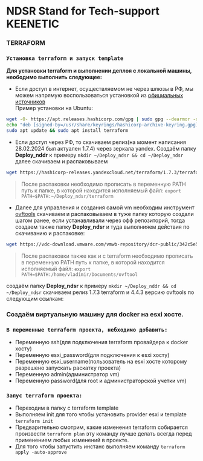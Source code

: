 # NDSR **Stand for Tech-support KEENETIC**


### **TERRAFORM**

### ```Установка terraform и запуск template ```
**Для установки terraform и выполнении деплоя с локальной машины, неободимо выполнить следующее:**

- Если доcтуп в интернет, осуществляемом не через шлюзы в РФ, мы можем напрямую воспользоваться установкой из [официальных источников](https://developer.hashicorp.com/terraform/install)  
Пример установки на Ubuntu: 
```sh
wget -O- https://apt.releases.hashicorp.com/gpg | sudo gpg --dearmor -o /usr/share/keyrings/hashicorp-archive-keyring.gpg
echo "deb [signed-by=/usr/share/keyrings/hashicorp-archive-keyring.gpg] https://apt.releases.hashicorp.com $(lsb_release -cs) main" | sudo tee /etc/apt/sources.list.d/hashicorp.list
sudo apt update && sudo apt install terraform
```
- Если доступ через РФ, то скачиваем релиз(на момент написания 28.02.2024 был актуален 1.7.4) через зеркала yandex.
Cоздаём папку **Deploy_nddr** к примеру ```mkdir ~/Deploy_ndsr && cd ~/Deploy_ndsr``` далее скачиваем и распаковываем
```sh
wget https://hashicorp-releases.yandexcloud.net/terraform/1.7.3/terraform_1.7.3_linux_amd64.zip && unzip ./terraform_1.7.3_linux_amd64.zip && rm ./terraform_1.7.3_linux_amd64.zip
```
>После распаковки необходимо прописать в переменную PATH путь к папке, в которой находится исполняемый файл: ```export PATH=$PATH:~/Deploy_ndsr/terraform```

- Далее для управления и создания самой vm необходим инструмент [ovftools](https://developer.vmware.com/web/tool/4.4.0/ovf/) 
скачиваем и распаковываем в туже папку которую создали шагом ранее, если устанавливали через офф репозиторий, тогда создаем также папку **Deploy_ndsr**  и туда выполнияем действия по скачиванию и распаковке:
```sh
wget https://vdc-download.vmware.com/vmwb-repository/dcr-public/342c5e55-1053-45c3-afe7-6d60a975a3f5/60ff09ea-612f-47e5-ad26-7ae42562674d/VMware-ovftool-4.4.3-18663434-lin.i386.zip && unzip VMware-ovftool-4.4.3-18663434-lin.i386.zip && rm ./VMware-ovftool-4.4.3-18663434-lin.i386.zip
```
>После распаковки также как и с terraform необходимо прописать в переменную PATH путь к папке, в которой находится исполняемый файл: ```export PATH=$PATH:/home/vladimir/Documents/ovftool```

создаём папку **Deploy_ndsr**  к примеру ```mkdir ~/Deploy_nddr && cd ~/Deploy_ndsr``` скачиваем релиз 1.7.3 terraform и 4.4.3 версию ovftools по следующим ссылкам:



### Создаём виртуальную машину для docker на esxi хосте.

### **```В переменные terraform проекта, небходимо добавить: ```**
- Переменную ssh(для подключения terraform провайдера к docker хосту) 
- Переменную esxi_password(для подключения к esxi хосту)
- Переменную esxi_username(пользователь на esxi хосте которому разрешено запускать раскатку проекта)
- Переменную admin(администратор vm)
- Переменную password(для root и администраторской учетки vm)

### ```Запус terraform проекта:```
- Переходим в папку c terraform template
- Выполняем init для того чтобы установить provider esxi и template ```terraform init```
- Предварительно смотрим, какие изменения terraform собирается произвести ```terraform plan``` эту команду лучше делать всегда перед применением любых изменений в проекте.
- Для того чтобы запустить инстанс выполняем команду ```terraform apply -auto-approve```
